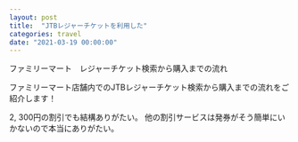 ```yaml
---
layout: post
title:  "JTBレジャーチケットを利用した"
categories: travel
date: "2021-03-19 00:00:00"
---
```




<div class="card">
  <a href="https://www.jtb.co.jp/cvstkt/guide/family/"></a>
  <div class="card__header">
    <a href="https://www.jtb.co.jp/cvstkt/guide/family/"></a>
  </div>
  <div class="card__title">
    <p>ファミリーマート　レジャーチケット検索から購入までの流れ</p>
  </div>
  <div class="card__description">
    <p>ファミリーマート店舗内でのJTBレジャーチケット検索から購入までの流れをご紹介します！</p>
  </div>
</div>



2, 300円の割引でも結構ありがたい。
他の割引サービスは発券がそう簡単にいかないので本当にありがたい。

